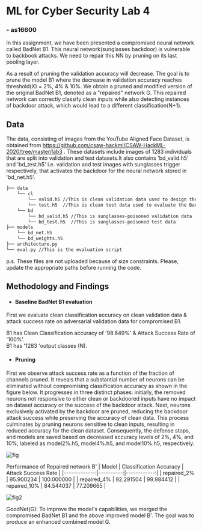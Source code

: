 # ML for Cyber Security Lab 4
### - as16600

In this assignment, we have been presented a compromised neural network called BadNet B1. This neural network(sunglasses backdoor) is vulnerable to backbook attacks. We need to repair this NN by pruning on its last pooling layer.

As a result of pruning the validation accuracy will decrease. The goal is to prune the model B1 where the decrease in validation accuracy reaches threshold(X) = 2%, 4% & 10%. We obtain a pruned and modified version of the original BadNet B1, denoted as a "repaired" network G. This repaired network can correctly classify clean inputs while also detecting instances of backdoor attack, which would lead to a different classification(N+1).

## Data <a name='data'></a>

The data, consisting of images from the YouTube Aligned Face Dataset, is obtained from <https://github.com/csaw-hackml/CSAW-HackML-2020/tree/master/lab3> . These datasets include images of 1283 individuals that are split into validation and test datasets.It also contains 'bd_valid.h5' and 'bd_test.h5' i.e. validation and test images with sunglasses trigger respectively, that activates the backdoor for the neural network stored in 'bd_net.h5'.

```bash
├── data 
    └── cl
        └── valid.h5 //This is clean validation data used to design the defense
        └── test.h5  //This is clean test data used to evaluate the BadNet
    └── bd
        └── bd_valid.h5 //This is sunglasses-poisoned validation data
        └── bd_test.h5  //This is sunglasses-poisoned test data
├── models
    └── bd_net.h5
    └── bd_weights.h5
├── architecture.py
└── eval.py //This is the evaluation script
```
p.s. These files are not uploaded because of size constraints. Please, update the appropriate paths before running the code.

## Methodology and Findings <a name='methodology'></a>
- #### Baseline BadNet B1 evaluation 

First we evaluate clean classification accuracy on clean validation data & attack success rate on adversarial validation data for compromised B1.

B1 has Clean Classification accuracy of '98.649%' & Attack Success Rate of '100%'. \
B1 has '1283 'output classes (N).

- #### Pruning
First we observe attack success rate as a function of the fraction of channels pruned. It reveals that a substantial number of neurons can be eliminated without compromising classification accuracy as shown in the figure below. It progresses in three distinct phases: initially, the removed neurons not responsive to either clean or backdoored inputs have no impact on dataset accuracy or the success of the backdoor attack. Next, neurons exclusively activated by the backdoor are pruned, reducing the backdoor attack success while preserving the accuracy of clean data. This process culminates by pruning neurons sensitive to clean inputs, resulting in reduced accuracy for the clean dataset. Consequently, the defense stops, and models are saved based on decreased accuracy levels of 2%, 4%, and 10%, labeled as model2%.h5, model4%.h5, and model10%.h5, respectively.


![fig]()

Performance of Repaired network B'
|        Model |  Classification Accuracy  | Attack Success Rate |
|-------------:|----------:|------------:|
|  repaired_2% | 95.900234 |  100.000000 |
|  repaired_4% | 92.291504 |   99.984412 |
| repaired_10% | 84.544037 |   77.209665 |

 ![fig2]()

 GoodNet(G):
 To improve the model's capabilities, we merged the compromised BadNet B1 and the above improved model B'. The goal was to produce an enhanced combined model G.

 